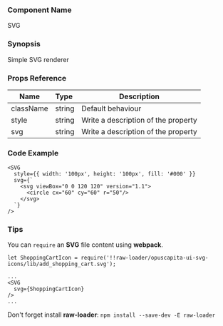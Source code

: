 ### Component Name

SVG

### Synopsis

Simple SVG renderer

### Props Reference

| Name                          | Type                  | Description                                                |
| ------------------------------|:----------------------| -----------------------------------------------------------|
| className | string | Default behaviour |
| style | string | Write a description of the property |
| svg | string | Write a description of the property |


### Code Example

```
<SVG
  style={{ width: '100px', height: '100px', fill: '#000' }}
  svg={`
    <svg viewBox="0 0 120 120" version="1.1">
      <circle cx="60" cy="60" r="50"/>
    </svg>
  `}
/>
```

### Tips

You can `require` an **SVG** file content using **webpack**.

```
let ShoppingCartIcon = require('!!raw-loader/opuscapita-ui-svg-icons/lib/add_shopping_cart.svg');

...
<SVG
  svg={ShoppingCartIcon}
/>
...
```

Don't forget install **raw-loader**:
`npm install --save-dev -E raw-loader`
